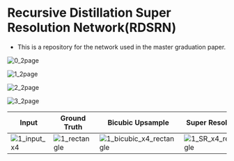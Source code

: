 # Recursive Distillation Super Resolution Network(RDSRN)

  * This is a repository for the network used in the master graduation paper.


![0_2page](https://user-images.githubusercontent.com/61686244/129152667-385afc5f-17dd-439b-a972-95af90b3ce85.png)

![1_2page](https://user-images.githubusercontent.com/61686244/129152680-2eacd3de-a94e-4f82-8361-9255b054a520.png)

![2_2page](https://user-images.githubusercontent.com/61686244/129152694-36082c55-c9c2-45d1-b37a-fed197393031.png)

![3_2page](https://user-images.githubusercontent.com/61686244/129152703-6b7fce12-baea-4a26-a0c6-41ba8c1adcf9.png)


|Input|Ground Truth|Bicubic Upsample|Super Resolution|
|-----|------------|----------------|----------------|
|![1_input_x4](https://user-images.githubusercontent.com/61686244/129197359-a44233f5-54dc-424c-bf63-b265b2c9cd97.png)|![1_rectangle](https://user-images.githubusercontent.com/61686244/129199172-6d33e50d-0f07-4452-9ba8-4841852c3f4e.png)|![1_bicubic_x4_rectangle](https://user-images.githubusercontent.com/61686244/129199322-bd43f153-b380-4ceb-95d4-cf4518665288.png)|![1_SR_x4_rectangle](https://user-images.githubusercontent.com/61686244/129199385-542b9a8f-0023-429f-860e-a684e8b49b4a.png)|

